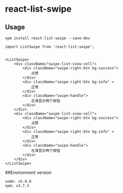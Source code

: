 # react-list-swipe

## Usage
    npm install react-list-swipe --save-dev
    
    import ListSwipe from 'react-list-swipe';
    
    
    <ListSwipe>
        <div className="swipe-list-view-cell">
            <div className="swipe-right-btn bg-success">
                点赞
            </div>
            <div className="swipe-right-btn bg-info" >
                正常
            </div>
            <div className="swipe-handle">
                左滑显示两个按钮
            </div>
        </div>
        <div className="swipe-list-view-cell">
            <div className="swipe-right-btn bg-success">
                点赞
            </div>
            <div className="swipe-right-btn bg-info" >
                正常
            </div>
            <div className="swipe-handle">
                左滑显示两个按钮
            </div>
        </div>
    </ListSwipe>

##Environment version

```
node: v5.9.0
npm: v3.7.3
```

